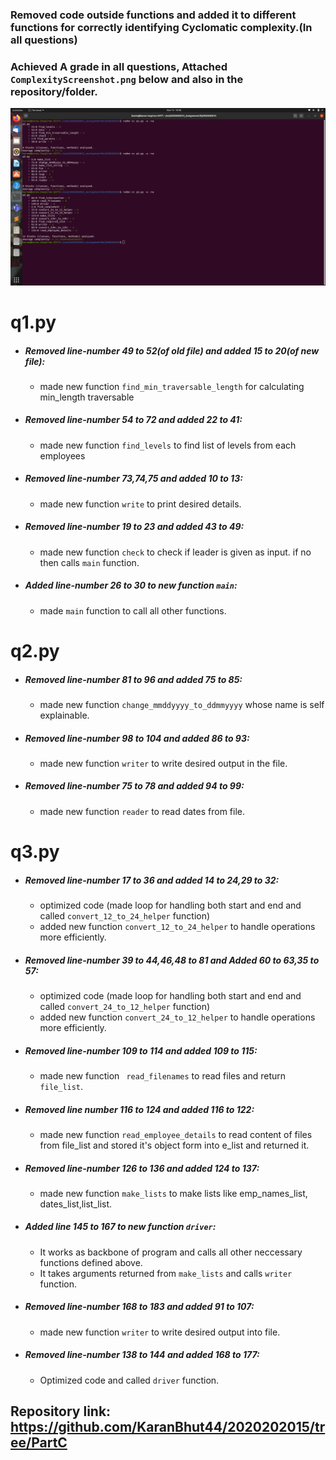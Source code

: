 ### Removed code outside functions and added it to different functions for correctly identifying Cyclomatic complexity.(In all questions) 
### Achieved A grade in all questions, Attached `ComplexityScreenshot.png` below and also in the repository/folder. 
![](ComplexityScreenshot.png)
# q1.py
 - ##### Removed line-number 49 to 52(of old file) and added 15 to 20(of new file):
   - made new function `find_min_traversable_length` for calculating min_length traversable
 - ##### Removed line-number 54 to 72 and added 22 to 41:
   - made new function `find_levels` to find list of levels from each employees 
 - ##### Removed line-number 73,74,75 and added 10 to 13:
   - made new function `write` to print desired details.
 - ##### Removed line-number 19 to 23 and added 43 to 49:
   - made new function `check` to check if leader is given as input. if no then calls `main` function.
 - ##### Added line-number 26 to 30 to new function `main`:
   - made `main` function to call all other functions.
# q2.py
 - ##### Removed line-number 81 to 96 and added 75 to 85:
   - made new function `change_mmddyyyy_to_ddmmyyyy` whose name is self explainable.
 - ##### Removed line-number 98 to 104 and added 86 to 93:
   - made new function `writer` to write desired output in the file.
 - ##### Removed line-number 75 to 78 and added 94 to 99:
   - made new function `reader` to read dates from file.
# q3.py
 - ##### Removed line-number 17 to 36 and added 14 to 24,29 to 32:
   - optimized code (made loop for handling both start and end and called `convert_12_to_24_helper` function)
   - added new function `convert_12_to_24_helper` to handle operations more efficiently.
 - ##### Removed line-number 39 to 44,46,48 to 81 and Added 60 to 63,35 to 57:
   - optimized code (made loop for handling both start and end and called `convert_24_to_12_helper` function)
   - added new function `convert_24_to_12_helper` to handle operations more efficiently.
 - ##### Removed line-number 109 to 114 and added 109 to 115:
   - made new function ` read_filenames` to read files and return `file_list`.
 - ##### Removed line number 116 to 124 and added 116 to 122:
   - made new function `read_employee_details` to read content of files from file_list and stored it's object form into e_list and returned it.
 - ##### Removed line-number 126 to 136 and added 124 to 137:
   - made new function `make_lists` to make lists like emp_names_list, dates_list,list_list.
 - ##### Added line 145 to 167 to new function `driver`:
   - It works as backbone of program and calls all other neccessary functions defined above.
   - It takes arguments returned from `make_lists` and calls `writer` function.
 - ##### Removed line-number 168 to 183 and added 91 to 107:
   - made new function `writer` to write desired output into file.
 - ##### Removed line-number 138 to 144 and added 168 to 177:
   - Optimized code and called `driver` function.

## Repository link: https://github.com/KaranBhut44/2020202015/tree/PartC
